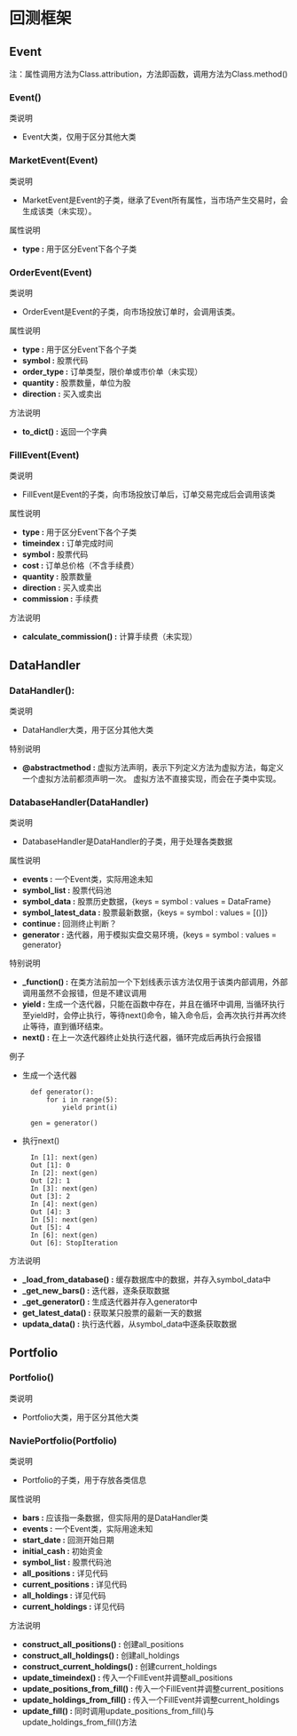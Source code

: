 # 回测框架

## Event

注：属性调用方法为Class.attribution，方法即函数，调用方法为Class.method()

### Event()

类说明

* Event大类，仅用于区分其他大类

### MarketEvent(Event)

类说明

* MarketEvent是Event的子类，继承了Event所有属性，当市场产生交易时，会生成该类（未实现）。

属性说明

* __type :__ 用于区分Event下各个子类

### OrderEvent(Event)

类说明

* OrderEvent是Event的子类，向市场投放订单时，会调用该类。

属性说明

* __type :__ 用于区分Event下各个子类
* __symbol :__ 股票代码
* __order\_type :__ 订单类型，限价单或市价单（未实现）
* __quantity :__ 股票数量，单位为股
* __direction :__ 买入或卖出

方法说明

* __to\_dict() :__ 返回一个字典

### FillEvent(Event)

类说明

* FillEvent是Event的子类，向市场投放订单后，订单交易完成后会调用该类

属性说明

* __type :__ 用于区分Event下各个子类
* __timeindex :__ 订单完成时间
* __symbol :__ 股票代码
* __cost :__ 订单总价格（不含手续费）
* __quantity :__ 股票数量
* __direction :__ 买入或卖出
* __commission :__ 手续费

方法说明

* __calculate\_commission() :__ 计算手续费（未实现）

## DataHandler

### DataHandler():

类说明

* DataHandler大类，用于区分其他大类

特别说明

* __@abstractmethod :__ 虚拟方法声明，表示下列定义方法为虚拟方法，每定义一个虚拟方法前都须声明一次。 虚拟方法不直接实现，而会在子类中实现。

### DatabaseHandler(DataHandler)

类说明

* DatabaseHandler是DataHandler的子类，用于处理各类数据

属性说明

* __events :__ 一个Event类，实际用途未知
* __symbol\_list :__ 股票代码池
* __symbol\_data :__ 股票历史数据，{keys = symbol : values = DataFrame}
* __symbol\_latest\_data :__ 股票最新数据，{keys = symbol : values = [()]}
* __continue :__ 回测终止判断？
* __generator :__ 迭代器，用于模拟实盘交易环境，{keys = symbol : values = generator}

特别说明

* __\_function() :__ 在类方法前加一个下划线表示该方法仅用于该类内部调用，外部调用虽然不会报错，但是不建议调用
* __yield :__ 生成一个迭代器，只能在函数中存在，并且在循环中调用, 当循环执行至yield时，会停止执行，等待next()命令，输入命令后，会再次执行并再次终止等待，直到循环结束。
* __next() :__ 在上一次迭代器终止处执行迭代器，循环完成后再执行会报错

例子

* 生成一个迭代器

		def generator():
			for i in range(5):
				yield print(i)
		
		gen = generator()

* 执行next()

		In [1]: next(gen)
		Out [1]: 0
		In [2]: next(gen)
		Out [2]: 1
		In [3]: next(gen)
		Out [3]: 2
		In [4]: next(gen)
		Out [4]: 3
		In [5]: next(gen)
		Out [5]: 4
		In [6]: next(gen)
		Out [6]: StopIteration

方法说明

* __\_load\_from\_database() :__ 缓存数据库中的数据，并存入symbol\_data中
* __\_get\_new\_bars() :__ 迭代器，逐条获取数据
* __\_get\_generator() :__ 生成迭代器并存入generator中
* __get\_latest\_data() :__ 获取某只股票的最新一天的数据
* __updata\_data() :__ 执行迭代器，从symbol\_data中逐条获取数据

## Portfolio

### Portfolio()

类说明

* Portfolio大类，用于区分其他大类

### NaviePortfolio(Portfolio)

类说明

* Portfolio的子类，用于存放各类信息

属性说明

* __bars :__ 应该指一条数据，但实际用的是DataHandler类
* __events :__ 一个Event类，实际用途未知
* __start\_date :__ 回测开始日期
* __initial\_cash :__ 初始资金
* __symbol\_list :__ 股票代码池
* __all\_positions :__ 详见代码
* __current\_positions :__ 详见代码
* __all\_holdings :__ 详见代码
* __current\_holdings :__ 详见代码

方法说明

* __construct\_all\_positions() :__ 创建all\_positions
* __construct\_all\_holdings() :__ 创建all\_holdings
* __construct\_current\_holdings() :__ 创建current\_holdings
* __update\_timeindex() :__ 传入一个FillEvent并调整all\_positions
* __update\_positions\_from\_fill() :__ 传入一个FillEvent并调整current\_positions
* __update\_holdings\_from\_fill() :__ 传入一个FillEvent并调整current\_holdings
* __update\_fill() :__ 同时调用update\_positions\_from\_fill()与update\_holdings\_from\_fill()方法
